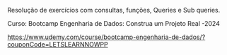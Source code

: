 Resolução de exercícios com consultas, funções, Queries e Sub queries.

Curso: Bootcamp Engenharia de Dados: Construa um Projeto Real -2024

https://www.udemy.com/course/bootcamp-engenharia-de-dados/?couponCode=LETSLEARNNOWPP
